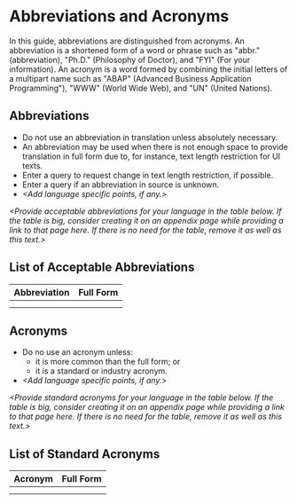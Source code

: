 # Abbreviations and Acronyms

In this guide, abbreviations are distinguished from acronyms. An abbreviation is a shortened form of a word or phrase such as "abbr." (abbreviation), "Ph.D." (Philosophy of Doctor), and "FYI" (For your information). An acronym is a word formed by combining the initial letters of a multipart name such as "ABAP" (Advanced Business Application Programming"), "WWW" (World Wide Web), and "UN" (United Nations).

## Abbreviations

* Do not use an abbreviation in translation unless absolutely necessary.
* An abbreviation may be used when there is not enough space to provide translation in full form due to, for instance, text length restriction for UI texts.
* Enter a query to request change in text length restriction, if possible.
* Enter a query if an abbreviation in source is unknown.
* _<Add language specific points, if any.>_

_<Provide acceptable abbreviations for your language in the table below. If the table is big, consider creating it on an appendix page while providing a link to that page here. If there is no need for the table, remove it as well as this text.>_

## List of Acceptable Abbreviations

Abbreviation | Full Form
------------ | -----------
             |            
             |            

## Acronyms

* Do no use an acronym unless:
   * it is more common than the full form; or
   * it is a standard or industry acronym.
* _<Add language specific points, if any.>_

_<Provide standard acronyms for your language in the table below. If the table is big, consider creating it on an appendix page while providing a link to that page here. If there is no need for the table, remove it as well as this text.>_

## List of Standard Acronyms

Acronym | Full Form
------- | -----------
        |            
        |           
